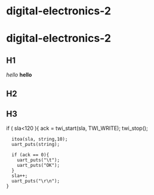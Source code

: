 # digital-electronics-2

# digital-electronics-2

## H1
*hello* 
**hello**
## H2
## H3

 if ( sla<120 ){
      ack = twi_start(sla, TWI_WRITE);
      twi_stop();

      itoa(sla, string,10);
      uart_puts(string);

      if (ack == 0){
        uart_puts("\t");
        uart_puts("OK");
      }
      sla++;
      uart_puts("\r\n");
    } 
